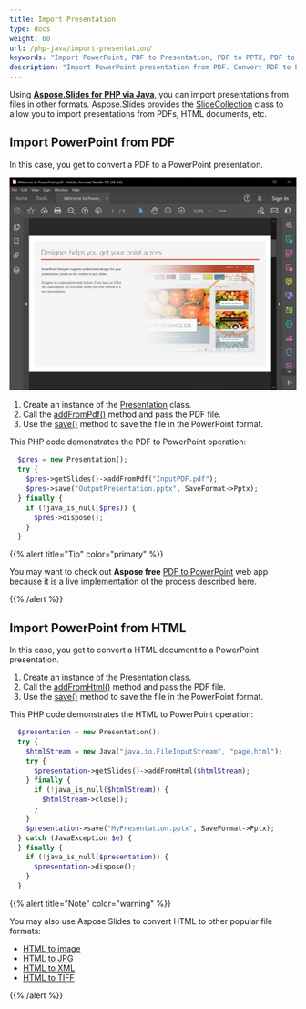 ```yaml
---
title: Import Presentation
type: docs
weight: 60
url: /php-java/import-presentation/
keywords: "Import PowerPoint, PDF to Presentation, PDF to PPTX, PDF to PPT, Java, Aspose.Slides for PHP via Java"
description: "Import PowerPoint presentation from PDF. Convert PDF to PowerPoint"
---
```


Using [**Aspose.Slides for PHP via Java**](https://products.aspose.com/slides/php-java/), you can import presentations from files in other formats. Aspose.Slides provides the [SlideCollection](https://reference.aspose.com/slides/php-java/com.aspose.slides/slidecollection/) class to allow you to import presentations from PDFs, HTML documents, etc.

## **Import PowerPoint from PDF**

In this case, you get to convert a PDF to a PowerPoint presentation.

<img src="pdf-to-powerpoint.png" alt="pdf-to-powerpoint" style="zoom:50%;" />

1. Create an instance of the [Presentation](https://reference.aspose.com/slides/php-java/com.aspose.slides/) class.
2. Call the [addFromPdf()](https://reference.aspose.com/slides/php-java/com.aspose.slides/SlideCollection#addFromPdf-java.lang.String-) method and pass the PDF file.
3. Use the [save()](https://reference.aspose.com/slides/php-java/com.aspose.slides/Presentation#save-java.lang.String-int-) method to save the file in the PowerPoint format.

This PHP code demonstrates the PDF to PowerPoint operation:

```php
  $pres = new Presentation();
  try {
    $pres->getSlides()->addFromPdf("InputPDF.pdf");
    $pres->save("OutputPresentation.pptx", SaveFormat->Pptx);
  } finally {
    if (!java_is_null($pres)) {
      $pres->dispose();
    }
  }

```

{{% alert  title="Tip" color="primary" %}} 

You may want to check out **Aspose free** [PDF to PowerPoint](https://products.aspose.app/slides/import/pdf-to-powerpoint) web app because it is a live implementation of the process described here. 

{{% /alert %}} 

## **Import PowerPoint from HTML**

In this case, you get to convert a HTML document to a PowerPoint presentation.

1. Create an instance of the [Presentation](https://reference.aspose.com/slides/php-java/com.aspose.slides/) class.
2. Call the [addFromHtml()](https://reference.aspose.com/slides/php-java/com.aspose.slides/slidecollection/#addFromHtml-java.io.InputStream-) method and pass the PDF file.
3. Use the [save()](https://reference.aspose.com/slides/php-java/com.aspose.slides/Presentation#save-java.lang.String-int-) method to save the file in the PowerPoint format.

This PHP code demonstrates the HTML to PowerPoint operation:

```php
  $presentation = new Presentation();
  try {
    $htmlStream = new Java("java.io.FileInputStream", "page.html");
    try {
      $presentation->getSlides()->addFromHtml($htmlStream);
    } finally {
      if (!java_is_null($htmlStream)) {
        $htmlStream->close();
      }
    }
    $presentation->save("MyPresentation.pptx", SaveFormat->Pptx);
  } catch (JavaException $e) {
  } finally {
    if (!java_is_null($presentation)) {
      $presentation->dispose();
    }
  }

```

{{% alert title="Note" color="warning" %}} 

You may also use Aspose.Slides to convert HTML to other popular file formats: 

* [HTML to image](https://products.aspose.com/slides/php-java/conversion/html-to-image/)
* [HTML to JPG](https://products.aspose.com/slides/php-java/conversion/html-to-jpg/)
* [HTML to XML](https://products.aspose.com/slides/php-java/conversion/html-to-xml/)
* [HTML to TIFF](https://products.aspose.com/slides/php-java/conversion/html-to-tiff/)

{{% /alert %}}
